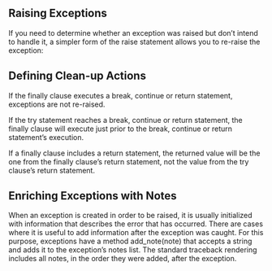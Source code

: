  ## Raising Exceptions

  If you need to determine whether an exception was raised but don’t intend to handle it, a simpler form of the raise statement allows you to re-raise the exception:

 ## Defining Clean-up Actions

  If the finally clause executes a break, continue or return statement, exceptions are not re-raised.

  If the try statement reaches a break, continue or return statement, the finally clause will execute just prior to the break, continue or return statement’s execution.

  If a finally clause includes a return statement, the returned value will be the one from the finally clause’s return statement, not the value from the try clause’s return statement.


 ## Enriching Exceptions with Notes

  When an exception is created in order to be raised, it is usually initialized with information that describes the error that has occurred. There are cases where it is useful to add information after the exception was caught. For this purpose, exceptions have a method add_note(note) that accepts a string and adds it to the exception’s notes list. The standard traceback rendering includes all notes, in the order they were added, after the exception.